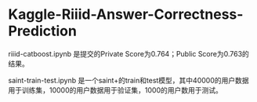 # Kaggle-Riiid-Answer-Correctness-Prediction
riiid-catboost.ipynb 是提交的Private Score为0.764；Public Score为0.763的结果。

saint-train-test.ipynb 是一个saint+的train和test模型，其中40000的用户数据用于训练集，10000的用户数据用于验证集，1000的用户数用于测试。
